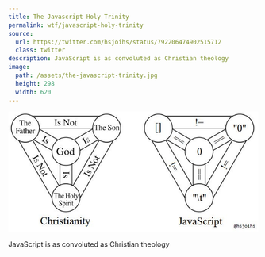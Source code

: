 ```yaml
---
title: The Javascript Holy Trinity
permalink: wtf/javascript-holy-trinity
source:
  url: https://twitter.com/hsjoihs/status/792206474902515712
  class: twitter
description: JavaScript is as convoluted as Christian theology
image:
  path: /assets/the-javascript-trinity.jpg
  height: 298
  width: 620
---
```


![Javascript Holy Trinity](/assets/the-javascript-trinity.jpg "Javascript Holy Trinity")


JavaScript is as convoluted as Christian theology
